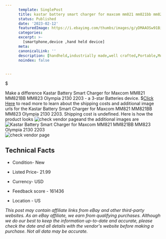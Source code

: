 ```yaml
---
      template: SinglePost
      title: kastar battery smart charger for maxcom mm821 mm821bb mm823 olympia 2130 2203
      status: Published
      date: '2023-02-12'
      featuredImage: https://i.ebayimg.com/thumbs/images/g/yDMAAOSw91BisKxq/s-l225.jpg
      categories: 
      excerpt: >-
        [smartphone,device ,hand held device]
      meta:
      canonicalLink: ''
      description: [handheld,industrially made,well crafted,Portable,Mobile,Compact,Convenient,Lightweight,Maneuverable,Man-portable,Miniature,Carriable,Hand-held,Light,Holdable,Transportable,Mobile device,Pocket-sized,On-the-go,Wireless,Cordless,Compact size,Convenient size, smartphone,device ,hand held device]
      noindex: false
      
        
---
```

$

Make a difference Kastar Battery Smart Charger for Maxcom MM821 MM821BB MM823 Olympia 2130 2203 - a 3-star Batteries device.
$[Click Here](https://www.ebay.com/itm/255592116379?hash=item3b827a309b%3Ag%3AyDMAAOSw91BisKxq&amdata=enc%3AAQAHAAAA4E7kLAHHwgVN6jjOXIef2G6kqtzBn6ONuZW%2BG8dFTgHDGIpCXRD8Cwa0Fs7Lm%2F0DkvBAjcGL8r6ScMPF9mXxgAciFxtfLbGhGFCpG01hZR62jRIj5vJHY21qTewIk2eMWvPzF7dvJnU6mwzcwlzq%2BYNFpYSYaOLBRTJUXL2CpRqW9JolQZ%2BbQ%2BDU78zCnU0jNyp6zGWQN%2FbzuUD4sePlQ76Dunxiou2wHaMeeAZsepYVFaXf%2FjInvVhf9ozYomRttVTsCqtEAoM%2BziTv71Kb%2BHAn0vno%2Fdur8%2FbNAzlj%2BkH%2B&mkevt=1&mkcid=1&mkrid=711-53200-19255-0&campid=%253CePNCampaignId%253E&customid=%253CreferenceId%253E&toolid=10049) to read more to learn about the shipping costs and additional image urls for the Kastar Battery Smart Charger for Maxcom MM821 MM821BB MM823 Olympia 2130 2203. Shipping cost is undefined. Here is how the product looks ![check vendor page](https://i.ebayimg.com/thumbs/images/g/yDMAAOSw91BisKxq/s-l225.jpg)and the additional images are![Kastar Battery Smart Charger for Maxcom MM821 MM821BB MM823 Olympia 2130 2203](https://i.ebayimg.com/images/g/yDMAAOSw91BisKxq/s-l1600.jpg)![check vendor page](https://origin-galleryplus.ebayimg.com/ws/web/255592116379_2_0_1/225x225.jpg,https://origin-galleryplus.ebayimg.com/ws/web/255592116379_3_0_1/225x225.jpg,https://origin-galleryplus.ebayimg.com/ws/web/255592116379_4_0_1/225x225.jpg,https://origin-galleryplus.ebayimg.com/ws/web/255592116379_5_0_1/225x225.jpg,https://origin-galleryplus.ebayimg.com/ws/web/255592116379_6_0_1/225x225.jpg,https://origin-galleryplus.ebayimg.com/ws/web/255592116379_7_0_1/225x225.jpg)



 ## Technical Facts 



     
      

 - Condition- New 


      

 - Listed Price- 21.99 


      

 - Currency- USD 


      

 - Feedback score - 161436 


      

 - Location - US 


      
      

 *_This post may contain affiliate links from eBay and other third-party websites. As an eBay affiliate, we earn from qualifying purchases. Although we do our best to keep the information up-to-date and accurate, please check the date and all details with the vendor's website before making a purchase. Not all data may be accurate._*






